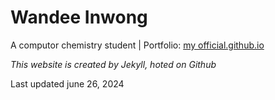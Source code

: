 # Wandee Inwong
A computor chemistry student | Portfolio: [my official.github.io](https://wandeeinwong.github.io)

*This website is created by Jekyll, hoted on Github*

Last updated june 26, 2024